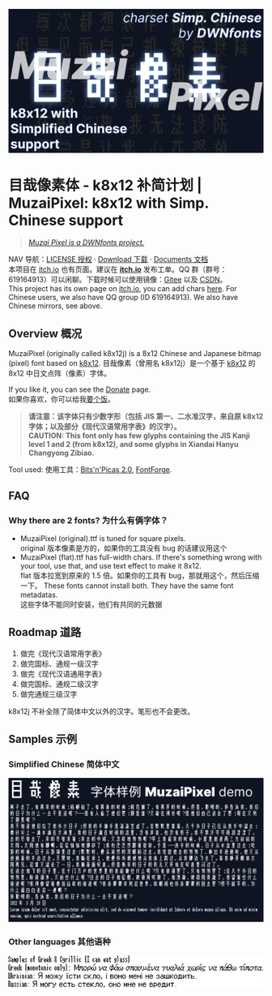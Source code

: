 ![目哉像素体 - k8x12 补简计划](/docs/chusung_03.png)
# 目哉像素体 - k8x12 补简计划 | MuzaiPixel: k8x12 with Simp. Chinese support 
> [*Muzai Pixel is a DWNfonts project.*](https://github.com/DWNfonts)

NAV 导航：[LICENSE 授权](LICENSE.md) · [Download 下载](https://github.com/DWNfonts/MuzaiPixel/releases) · [Documents 文档](/docs/README.md)  
本项目在 [itch.io](https://diaowinner.itch.io/muzaipixel) 也有页面。建议在 **[itch.io](https://itch.io/board/2452464/add-chars)** 发布工单。QQ 群（群号：619164913）可以闲聊。下载时候可以使用镜像：[Gitee](https://gitee.com/diaowinner/MuzaiPixel/releases) 以及 [CSDN](https://gitcode.net/DWNfonts/MuzaiPixel/-/releases/)。  
This project has its own page on [itch.io](https://diaowinner.itch.io/muzaipixel), you can add chars [here](https://itch.io/board/2452464/add-chars). For Chinese users, we also have QQ group (ID 619164913). We also have Chinese mirrors, see above.
## Overview 概况
MuzaiPixel (originally called k8x12j) is a 8x12 Chinese and Japanese bitmap (pixel) font based on [k8x12](https://littlelimit.net/k8x12.htm#sample_k8x12). 
目哉像素（曾用名 k8x12j）是一个基于 [k8x12](https://littlelimit.net/k8x12.htm#sample_k8x12) 的 8x12 中日文点阵（像素）字体。

If you like it, you can see the [Donate](/docs/donate.md) page.  
如果你喜欢，你可以给我[要个饭](/docs/donate.md)。
> **请注意：该字体只有少数字形（包括 JIS 第一、二水准汉字，来自原 k8x12 字体；以及部分《现代汉语常用字表》的汉字）。  
> CAUTION: This font only has few glyphs containing the JIS Kanji level 1 and 2 (from k8x12), and some glyphs in Xiandai Hanyu Changyong Zibiao.**

Tool used: 使用工具：[Bits'n'Picas 2.0](http://github.com/kreativekorp/bitsnpicas), [FontForge](http://fontforge.org).
## FAQ
### Why there are 2 fonts? 为什么有俩字体？
* MuzaiPixel (original).ttf is tuned for square pixels.  
original 版本像素是方的，如果你的工具没有 bug 的话建议用这个
* MuzaiPixel (flat).ttf has full-width chars. If there's something wrong with your tool, use that, and use text effect to make it 8x12.  
flat 版本拉宽到原来的 1.5 倍。如果你的工具有 bug，那就用这个，然后压缩一下。
These fonts cannot install both. They have the same font metadatas.  
这些字体不能同时安装，他们有共同的元数据
## Roadmap 道路
1. 做完《现代汉语常用字表》
3. 做完国标、通规一级汉字
4. 做完《现代汉语通用字表》
5. 做完国标、通规二级汉字
6. 做完通规三级汉字

k8x12j 不补全除了简体中文以外的汉字。笔形也不会更改。
## Samples 示例
### Simplified Chinese 简体中文
![Sample in Simplified Chinese](/docs/chusung_11.png)

### Other languages 其他语种
![Sample in Simplified Chinese](/docs/Greek.png)
